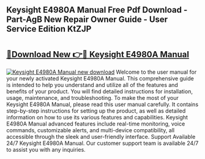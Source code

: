 ## Keysight E4980A Manual Free Pdf Download - Part-AgB New Repair Owner Guide - User Service Edition KtZJP

# <h2><a href="http://bc11672.oget.top/?id=Keysight+E4980A+Manual">🔗Download New 👉🔴 Keysight E4980A Manual</a></h2>

[![Keysight E4980A Manual new download](https://i.imgur.com/5g1atiW.png)](http://bc11672.oget.top/?id=Keysight+E4980A+Manual)
Welcome to the user manual for your newly activated Keysight E4980A Manual. This comprehensive guide is intended to help you understand and utilize all of the features and benefits of your product. You will find detailed instructions for installation, usage, maintenance, and troubleshooting. To make the most of your Keysight E4980A Manual, please read this user manual carefully. It contains step-by-step instructions for setting up the product, as well as detailed information on how to use its various features and capabilities. Keysight E4980A Manual advanced features include real-time monitoring, voice commands, customizable alerts, and multi-device compatibility, all accessible through the sleek and user-friendly interface. Support Available 24/7 Keysight E4980A Manual. Our customer support team is available 24/7 to assist you with any inquiries.
